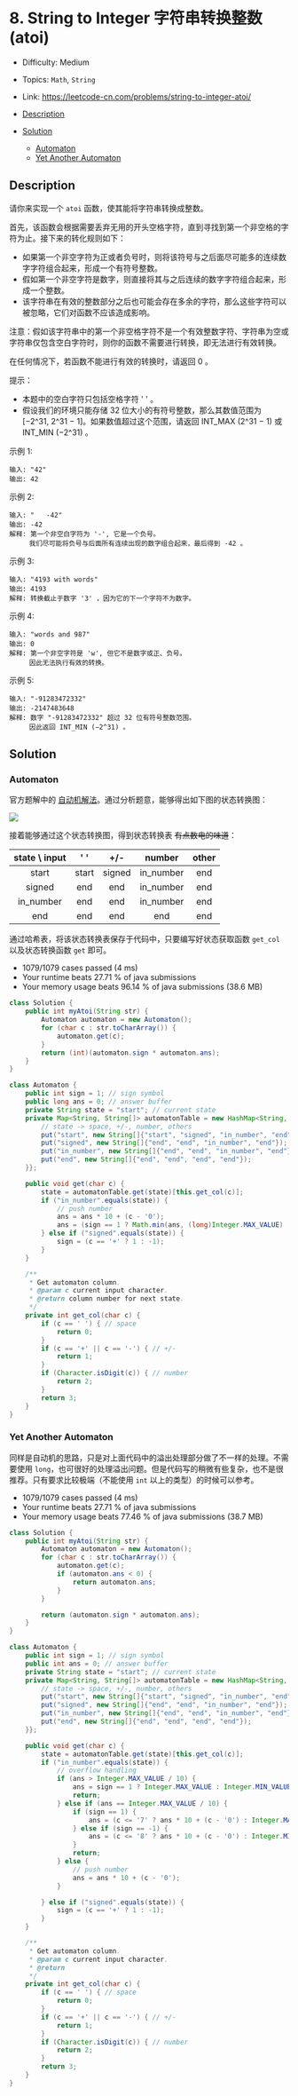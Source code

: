 <!-- omit in toc -->
# 8. String to Integer 字符串转换整数(atoi)

- Difficulty: Medium
- Topics: `Math`, `String`
- Link: https://leetcode-cn.com/problems/string-to-integer-atoi/

- [Description](#description)
- [Solution](#solution)
  - [Automaton](#automaton)
  - [Yet Another Automaton](#yet-another-automaton)

## Description

请你来实现一个 `atoi` 函数，使其能将字符串转换成整数。

首先，该函数会根据需要丢弃无用的开头空格字符，直到寻找到第一个非空格的字符为止。接下来的转化规则如下：

- 如果第一个非空字符为正或者负号时，则将该符号与之后面尽可能多的连续数字字符组合起来，形成一个有符号整数。
- 假如第一个非空字符是数字，则直接将其与之后连续的数字字符组合起来，形成一个整数。
- 该字符串在有效的整数部分之后也可能会存在多余的字符，那么这些字符可以被忽略，它们对函数不应该造成影响。

注意：假如该字符串中的第一个非空格字符不是一个有效整数字符、字符串为空或字符串仅包含空白字符时，则你的函数不需要进行转换，即无法进行有效转换。

在任何情况下，若函数不能进行有效的转换时，请返回 0 。

提示：

- 本题中的空白字符只包括空格字符 ' ' 。
- 假设我们的环境只能存储 32 位大小的有符号整数，那么其数值范围为 [−2^31,  2^31 − 1]。如果数值超过这个范围，请返回  INT_MAX (2^31 − 1) 或 INT_MIN (−2^31) 。
 

示例 1:
```
输入: "42"
输出: 42
```
示例 2:
```
输入: "   -42"
输出: -42
解释: 第一个非空白字符为 '-', 它是一个负号。
     我们尽可能将负号与后面所有连续出现的数字组合起来，最后得到 -42 。
```
示例 3:
```
输入: "4193 with words"
输出: 4193
解释: 转换截止于数字 '3' ，因为它的下一个字符不为数字。
```
示例 4:
```
输入: "words and 987"
输出: 0
解释: 第一个非空字符是 'w', 但它不是数字或正、负号。
     因此无法执行有效的转换。
```
示例 5:
```
输入: "-91283472332"
输出: -2147483648
解释: 数字 "-91283472332" 超过 32 位有符号整数范围。 
     因此返回 INT_MIN (−2^31) 。
```

## Solution

### Automaton

官方题解中的 [自动机解法](https://leetcode-cn.com/problems/string-to-integer-atoi/solution/zi-fu-chuan-zhuan-huan-zheng-shu-atoi-by-leetcode-/)。通过分析题意，能够得出如下图的状态转换图：

![](https://assets.leetcode-cn.com/solution-static/8_fig1.PNG)

接着能够通过这个状态转换图，得到状态转换表 ~~有点数电的味道~~：

| state \ input |  ' '  |  +/-   |  number   | other |
| :-----------: | :---: | :----: | :-------: | :---: |
|     start     | start | signed | in_number |  end  |
|    signed     |  end  |  end   | in_number |  end  |
|   in_number   |  end  |  end   | in_number |  end  |
|      end      |  end  |  end   |    end    |  end  |

通过哈希表，将该状态转换表保存于代码中，只要编写好状态获取函数 `get_col` 以及状态转换函数 `get` 即可。  

- 1079/1079 cases passed (4 ms)
- Your runtime beats 27.71 % of java submissions
- Your memory usage beats 96.14 % of java submissions (38.6 MB)

```java
class Solution {
    public int myAtoi(String str) {
        Automaton automaton = new Automaton();
        for (char c : str.toCharArray()) {
            automaton.get(c);
        }
        return (int)(automaton.sign * automaton.ans);
    }
}

class Automaton {
    public int sign = 1; // sign symbol
    public long ans = 0; // answer buffer
    private String state = "start"; // current state
    private Map<String, String[]> automatonTable = new HashMap<String, String[]>() {{
        // state -> space, +/-, number, others
        put("start", new String[]{"start", "signed", "in_number", "end"});
        put("signed", new String[]{"end", "end", "in_number", "end"});
        put("in_number", new String[]{"end", "end", "in_number", "end"});
        put("end", new String[]{"end", "end", "end", "end"});
    }};

    public void get(char c) {
        state = automatonTable.get(state)[this.get_col(c)];
        if ("in_number".equals(state)) {
            // push number
            ans = ans * 10 + (c - '0');
            ans = (sign == 1 ? Math.min(ans, (long)Integer.MAX_VALUE) : Math.min(ans, -(long)Integer.MIN_VALUE));
        } else if ("signed".equals(state)) {
            sign = (c == '+' ? 1 : -1);
        }
    }

    /**
     * Get automaton column.
     * @param c current input character.
     * @return column number for next state.
     */
    private int get_col(char c) {
        if (c == ' ') { // space 
            return 0;
        }
        if (c == '+' || c == '-') { // +/-
            return 1;
        }
        if (Character.isDigit(c)) { // number
            return 2;
        }
        return 3;
    }
}
```

### Yet Another Automaton

同样是自动机的思路，只是对上面代码中的溢出处理部分做了不一样的处理。不需要使用 `long`，也可很好的处理溢出问题。但是代码写的稍微有些复杂，也不是很推荐。只有要求比较极端（不能使用 `int` 以上的类型）的时候可以参考。

- 1079/1079 cases passed (4 ms)
- Your runtime beats 27.71 % of java submissions
- Your memory usage beats 77.46 % of java submissions (38.7 MB)

```java
class Solution {
    public int myAtoi(String str) {
        Automaton automaton = new Automaton();
        for (char c : str.toCharArray()) {
            automaton.get(c);
            if (automaton.ans < 0) {
                return automaton.ans;
            }
        }

        return (automaton.sign * automaton.ans);
    }
}

class Automaton {
    public int sign = 1; // sign symbol
    public int ans = 0; // answer buffer
    private String state = "start"; // current state
    private Map<String, String[]> automatonTable = new HashMap<String, String[]>() {{
        // state -> space, +/-, number, others
        put("start", new String[]{"start", "signed", "in_number", "end"});
        put("signed", new String[]{"end", "end", "in_number", "end"});
        put("in_number", new String[]{"end", "end", "in_number", "end"});
        put("end", new String[]{"end", "end", "end", "end"});
    }};

    public void get(char c) {
        state = automatonTable.get(state)[this.get_col(c)];
        if ("in_number".equals(state)) {
            // overflow handling
            if (ans > Integer.MAX_VALUE / 10) {
                ans = sign == 1 ? Integer.MAX_VALUE : Integer.MIN_VALUE;
                return;
            } else if (ans == Integer.MAX_VALUE / 10) {
                if (sign == 1) {
                    ans = (c <= '7' ? ans * 10 + (c - '0') : Integer.MAX_VALUE);
                } else if (sign == -1) {
                    ans = (c <= '8' ? ans * 10 + (c - '0') : Integer.MIN_VALUE);
                }
                return;
            } else {
                // push number
                ans = ans * 10 + (c - '0');
            }

        } else if ("signed".equals(state)) {
            sign = (c == '+' ? 1 : -1);
        }
    }

    /**
     * Get automaton column.
     * @param c current input character.
     * @return
     */
    private int get_col(char c) {
        if (c == ' ') { // space 
            return 0;
        }
        if (c == '+' || c == '-') { // +/-
            return 1;
        }
        if (Character.isDigit(c)) { // number
            return 2;
        }
        return 3;
    }
}
```
